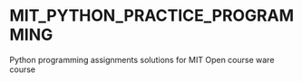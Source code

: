 # MIT_PYTHON_PRACTICE_PROGRAMMING
Python programming assignments solutions for  MIT Open course ware course
